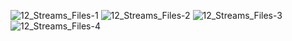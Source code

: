 ![12_Streams_Files-1](https://user-images.githubusercontent.com/35743667/57979111-8e372980-7a21-11e9-9f5b-93fcc103dd17.jpg)
![12_Streams_Files-2](https://user-images.githubusercontent.com/35743667/57979113-90998380-7a21-11e9-8f6d-0bc0bed9a1f5.jpg)
![12_Streams_Files-3](https://user-images.githubusercontent.com/35743667/57979115-91cab080-7a21-11e9-8276-9dced24d481f.jpg)
![12_Streams_Files-4](https://user-images.githubusercontent.com/35743667/57979119-955e3780-7a21-11e9-9f9b-29c7991f6c1b.jpg)
